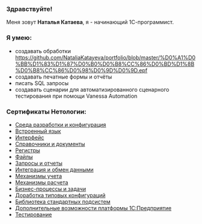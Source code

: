 ### Здравствуйте!

Меня зовут **Наталья Катаева**, я - начинающий 1С-программист.

### Я умею:
* создавать обработки https://github.com/NataliaKatayeva/portfolio/blob/master/%D0%A1%D0%BB%D1%83%D1%87%D0%B0%D0%B8%CC%86%D0%BD%D1%8B%D0%B8%CC%86%D0%98%D0%9D%D0%9D.epf
* создавать печатные формы и отчёты
* писать SQL запросы
* создавать сценарии для автоматизированного сценарного тестирования при помощи Vanessa Automation

### Сертификаты Нетологии:
* [Среда разработки и конфигурация](https://netology.ru/backend/api/user/programs/37480/pdf_certificate)
* [Встроенный язык](https://netology.ru/backend/api/user/programs/37484/pdf_certificate)
* [Интерфейс](https://netology.ru/backend/api/user/programs/40101/pdf_certificate)
* [Справочники и документы](https://netology.ru/backend/api/user/programs/41790/pdf_certificate)
* [Регистры](https://netology.ru/backend/api/user/programs/41794/pdf_certificate)
* [Файлы](https://netology.ru/backend/api/user/programs/41797/pdf_certificate)
* [Запросы и отчеты](https://netology.ru/backend/api/user/programs/44802/pdf_certificate)
* [Интеграция и обмен данными](https://netology.ru/backend/api/user/programs/44806/pdf_certificate)
* [Механизмы учета](https://netology.ru/backend/api/user/programs/44810/pdf_certificate)
* [Механизмы расчета](https://netology.ru/backend/api/user/programs/47758/pdf_certificate)
* [Бизнес-процессы и задачи](https://netology.ru/backend/api/user/programs/47762/pdf_certificate)
* [Доработка типовых конфигураций](https://netology.ru/backend/api/user/programs/47778/pdf_certificate)
* [Библиотека стандартных подсистем](https://netology.ru/backend/api/user/programs/47782/pdf_certificate)
* [Дополнительные возможности платформы 1С:Предприятие](https://netology.ru/backend/api/user/programs/47786/pdf_certificate)
* [Тестирование](https://netology.ru/backend/api/user/programs/51599/pdf_certificate) 
